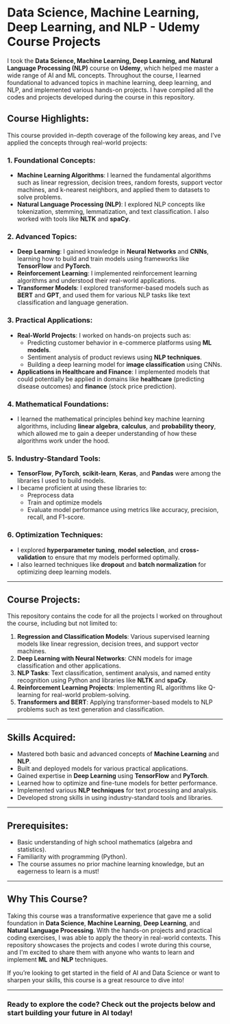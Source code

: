 # Data Science, Machine Learning, Deep Learning, and NLP - Udemy Course Projects

I took the **Data Science, Machine Learning, Deep Learning, and Natural Language Processing (NLP)** course on **Udemy**, which helped me master a wide range of AI and ML concepts. Throughout the course, I learned foundational to advanced topics in machine learning, deep learning, and NLP, and implemented various hands-on projects. I have compiled all the codes and projects developed during the course in this repository.

## Course Highlights:

This course provided in-depth coverage of the following key areas, and I’ve applied the concepts through real-world projects:

### 1. **Foundational Concepts:**
- **Machine Learning Algorithms**: I learned the fundamental algorithms such as linear regression, decision trees, random forests, support vector machines, and k-nearest neighbors, and applied them to datasets to solve problems.
- **Natural Language Processing (NLP)**: I explored NLP concepts like tokenization, stemming, lemmatization, and text classification. I also worked with tools like **NLTK** and **spaCy**.

### 2. **Advanced Topics:**
- **Deep Learning**: I gained knowledge in **Neural Networks** and **CNNs**, learning how to build and train models using frameworks like **TensorFlow** and **PyTorch**.
- **Reinforcement Learning**: I implemented reinforcement learning algorithms and understood their real-world applications.
- **Transformer Models**: I explored transformer-based models such as **BERT** and **GPT**, and used them for various NLP tasks like text classification and language generation.

### 3. **Practical Applications:**
- **Real-World Projects**: I worked on hands-on projects such as:
  - Predicting customer behavior in e-commerce platforms using **ML models**.
  - Sentiment analysis of product reviews using **NLP techniques**.
  - Building a deep learning model for **image classification** using CNNs.
- **Applications in Healthcare and Finance**: I implemented models that could potentially be applied in domains like **healthcare** (predicting disease outcomes) and **finance** (stock price prediction).

### 4. **Mathematical Foundations:**
- I learned the mathematical principles behind key machine learning algorithms, including **linear algebra**, **calculus**, and **probability theory**, which allowed me to gain a deeper understanding of how these algorithms work under the hood.

### 5. **Industry-Standard Tools:**
- **TensorFlow**, **PyTorch**, **scikit-learn**, **Keras**, and **Pandas** were among the libraries I used to build models.
- I became proficient at using these libraries to:
  - Preprocess data
  - Train and optimize models
  - Evaluate model performance using metrics like accuracy, precision, recall, and F1-score.

### 6. **Optimization Techniques:**
- I explored **hyperparameter tuning**, **model selection**, and **cross-validation** to ensure that my models performed optimally.
- I also learned techniques like **dropout** and **batch normalization** for optimizing deep learning models.

---

## Course Projects:

This repository contains the code for all the projects I worked on throughout the course, including but not limited to:

1. **Regression and Classification Models**: Various supervised learning models like linear regression, decision trees, and support vector machines.
2. **Deep Learning with Neural Networks**: CNN models for image classification and other applications.
3. **NLP Tasks**: Text classification, sentiment analysis, and named entity recognition using Python and libraries like **NLTK** and **spaCy**.
4. **Reinforcement Learning Projects**: Implementing RL algorithms like Q-learning for real-world problem-solving.
5. **Transformers and BERT**: Applying transformer-based models to NLP problems such as text generation and classification.

---

## Skills Acquired:

- Mastered both basic and advanced concepts of **Machine Learning** and **NLP**.
- Built and deployed models for various practical applications.
- Gained expertise in **Deep Learning** using **TensorFlow** and **PyTorch**.
- Learned how to optimize and fine-tune models for better performance.
- Implemented various **NLP techniques** for text processing and analysis.
- Developed strong skills in using industry-standard tools and libraries.

---

## Prerequisites:

- Basic understanding of high school mathematics (algebra and statistics).
- Familiarity with programming (Python).
- The course assumes no prior machine learning knowledge, but an eagerness to learn is a must!

---

## Why This Course?

Taking this course was a transformative experience that gave me a solid foundation in **Data Science**, **Machine Learning**, **Deep Learning**, and **Natural Language Processing**. With the hands-on projects and practical coding exercises, I was able to apply the theory in real-world contexts. This repository showcases the projects and codes I wrote during this course, and I'm excited to share them with anyone who wants to learn and implement **ML** and **NLP** techniques.

If you’re looking to get started in the field of AI and Data Science or want to sharpen your skills, this course is a great resource to dive into!

---

### Ready to explore the code? Check out the projects below and start building your future in **AI** today!
